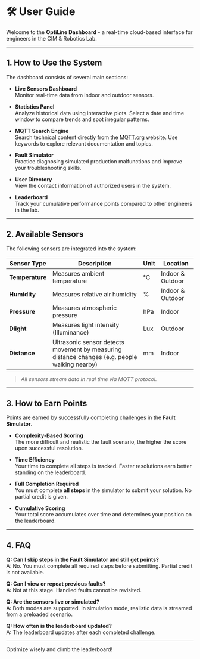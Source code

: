 # 🛠️ User Guide

Welcome to the **OptiLine Dashboard** - a real-time cloud-based interface for engineers in the CIM & Robotics Lab.

---

## 1. How to Use the System

The dashboard consists of several main sections:

- **Live Sensors Dashboard**  
  Monitor real-time data from indoor and outdoor sensors.

- **Statistics Panel**  
  Analyze historical data using interactive plots. Select a date and time window to compare trends and spot irregular patterns.

- **MQTT Search Engine**  
  Search technical content directly from the [MQTT.org](https://mqtt.org) website. Use keywords to explore relevant documentation and topics.

- **Fault Simulator**  
  Practice diagnosing simulated production malfunctions and improve your troubleshooting skills.

- **User Directory**  
  View the contact information of authorized users in the system.

- **Leaderboard**  
  Track your cumulative performance points compared to other engineers in the lab.

---

## 2. Available Sensors

The following sensors are integrated into the system:

| Sensor Type               | Description                                                                 | Unit         | Location        |
|---------------------------|-----------------------------------------------------------------------------|--------------|-----------------|
| **Temperature**           | Measures ambient temperature                                                | °C           | Indoor & Outdoor|
| **Humidity**              | Measures relative air humidity                                              | %            | Indoor & Outdoor|
| **Pressure**              | Measures atmospheric pressure                                               | hPa          | Indoor          |
| **Dlight**             | Measures light intensity (Illuminance)                                         | Lux          | Outdoor         |
| **Distance** | Ultrasonic sensor detects movement by measuring distance changes (e.g. people walking nearby) | mm          | Indoor          |

> *All sensors stream data in real time via MQTT protocol.*

---

## 3. How to Earn Points

Points are earned by successfully completing challenges in the **Fault Simulator**.

- **Complexity-Based Scoring**  
  The more difficult and realistic the fault scenario, the higher the score upon successful resolution.

- **Time Efficiency**  
  Your time to complete all steps is tracked. Faster resolutions earn better standing on the leaderboard.

- **Full Completion Required**  
  You must complete **all steps** in the simulator to submit your solution. No partial credit is given.

- **Cumulative Scoring**  
  Your total score accumulates over time and determines your position on the leaderboard.

---

## 4. FAQ

**Q: Can I skip steps in the Fault Simulator and still get points?**  
A: No. You must complete all required steps before submitting. Partial credit is not available.

**Q: Can I view or repeat previous faults?**  
A: Not at this stage. Handled faults cannot be revisited.

**Q: Are the sensors live or simulated?**  
A: Both modes are supported. In simulation mode, realistic data is streamed from a preloaded scenario.

**Q: How often is the leaderboard updated?**  
A: The leaderboard updates after each completed challenge.

---

Optimize wisely and climb the leaderboard!
